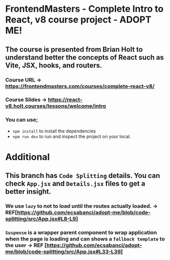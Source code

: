 # FrontendMasters - Complete Intro to React, v8 course project - ADOPT ME!

## The course is presented from Brian Holt to understand better the concepts of React such as Vite, JSX, hooks, and routers.

### Course URL -> https://frontendmasters.com/courses/complete-react-v8/

### Course Slides -> https://react-v8.holt.courses/lessons/welcome/intro

### You can use;
- `npm install` to install the dependencies
- `npm run dev` to run and inspect the project on your local.

# Additional

## This branch has `Code Splitting` details. You can check `App.jsx` and `Details.jsx` files to get a better insight.

### We use `lazy` to not to load until the routes actually loaded. -> REF[https://github.com/ecsabanci/adopt-me/blob/code-splitting/src/App.jsx#L8-L9]

### `Suspense` is a wrapper parent component to wrap application when the page is loading and can shows a `fallback template` to the user -> REF [https://github.com/ecsabanci/adopt-me/blob/code-splitting/src/App.jsx#L33-L39]
